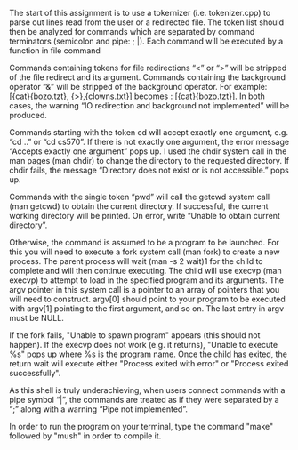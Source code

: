The start of this assignment is to use a tokernizer (i.e. tokenizer.cpp) to parse out lines read from the user or a redirected file. 
The token list should then be analyzed for commands which are separated by command terminators (semicolon and pipe: ; |). 
Each command will be executed by a function in file command

  Commands containing tokens for file redirections “<” or “>” will be stripped of
  the file redirect and its argument. Commands containing the background operator
  “&” will be stripped of the background operator. For example: [{cat}{bozo.tzt},
  {>},{clowns.txt}] becomes : [{cat}{bozo.tzt}]. In both cases, the warning “IO
  redirection and background not implemented” will be produced.

  Commands starting with the token cd will accept exactly one argument, e.g. “cd
  ..” or “cd cs570”. If there is not exactly one argument, the error message “Accepts 
  exactly one argument” pops up. I used the chdir system call in the man pages (man chdir) to 
  change the directory to the requested directory. If chdir fails, the message “Directory does 
  not exist or is not accessible.” pops up. 

  Commands with the single token “pwd” will call the getcwd system call (man
  getcwd) to obtain the current directory. If successful, the current working
  directory will be printed. On error, write “Unable to obtain current directory”.
  
  Otherwise, the command is assumed to be a program to be launched. For this
  you will need to execute a fork system call (man fork) to create a new process.
  The parent process will wait (man -s 2 wait)1 for the child to complete and will
  then continue executing. The child will use execvp (man execvp) to attempt to
  load in the specified program and its arguments. The argv pointer in this system
  call is a pointer to an array of pointers that you will need to construct. argv[0]
  should point to your program to be executed with argv[1] pointing to the first
  argument, and so on. The last entry in argv must be NULL. 
   
  If the fork fails, "Unable to spawn program" appears (this should not happen). 
  If the execvp does not work (e.g. it returns), "Unable to execute %s" pops up where
  %s is the program name. 
  Once the child has exited, the return wait will execute either "Process exited with error" 
  or "Process exited successfully". 

As this shell is truly underachieving, when users connect commands with a
pipe symbol “|”, the commands are treated as if they were separated by a “;” along
with a warning “Pipe not implemented”. 

In order to run the program on your terminal, type the command "make" followed by "mush" in order to compile it. 
